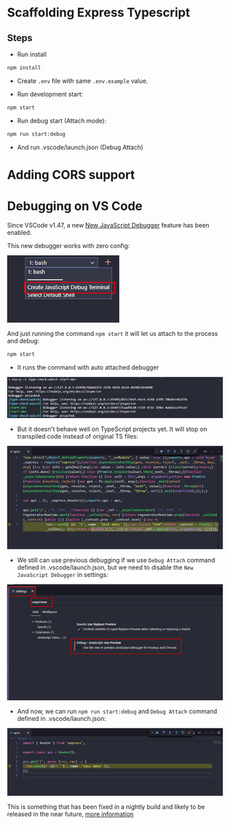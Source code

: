# Scaffolding Express Typescript

## Steps

- Run install

```bash
npm install
```

- Create `.env` file with same `.env.example` value.

- Run development start:

```bash
npm start
```

- Run debug start (Attach mode):

```bash
npm run start:debug
```

- And run .vscode/launch.json (Debug Attach)

# Adding CORS support

# Debugging on VS Code

Since VSCode v1.47, a new [New JavaScript Debugger](https://code.visualstudio.com/updates/v1_47#_debugging) feature has been enabled.

This new debugger works with zero config:

![create-js-debug-terminal](./readme-resources/00-create-js-debug-terminal.png)

And just running the command `npm start` it will let us attach to the process and debug:

```bash
npm start
```

- It runs the command with auto attached debugger

![running-debugger](./readme-resources/01-running-debugger.png)

- But it doesn't behave well on TypeScript projects yet. It will stop on transpiled code instead of original TS files:

![stop-on-transpiled-code](./readme-resources/02-stop-on-transpiled-code.png)

- We still can use previous debugging if we use `Debug Attach` command defined in .vscode/launch.json, but we need to disable the `New JavaScript Debugger` in settings:

![disabled-new-js-debugger](./readme-resources/03-disabled-new-js-debugger.png)

- And now, we can run `npm run start:debug` and `Debug Attach` command defined in .vscode/launch.json:

![stop-on-original-code](./readme-resources/04-stop-on-original-code.png)

This is something that has been fixed in a nightly build and likely to be released in the near future, [more information](https://github.com/microsoft/vscode/issues/103048)
